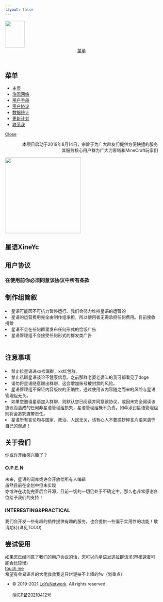 ```yaml
---
layout: false
---
```

<!DOCTYPE HTML>
<html>
<head>
	<title>用户协议||星语XineYc</title>
	<meta charset="utf-8" />
	<meta name="viewport" content="width=device-width, initial-scale=1, user-scalable=no" />
	<link rel="stylesheet" href="./assets/css/main.css" />
	<link rel="stylesheet" href="https://cdn.jsdelivr.net/npm/font-awesome@4.7.0/css/font-awesome.min.css">
	<script src="./assets/js/hello.js"></script>
    <div id="lolijump"><img src="https://cdn.jsdelivr.net/gh/baomihuahua/boxmoeimg@aa712b4f29f35874eef43475423901f8da4d68ce/2021/09/15/1047dd767c7caf91b8e7da3ea8e991fe.png" height="88" width="64"></div>
</head>

<body class="is-preload">
	<div id="page-wrapper">
		<div class="bg"></div>
		<header id="header" class="alt">
			<nav>
				<a href="#menu">菜单</a>
			</nav>
		</header>
		<nav id="menu">
			<div class="inner">
				<h2>菜单</h2>
				<ul class="links">
					<li><a href="index.html">主页</a></li>
					<li><a href="https://www.loyunet.cn/">洛圄网络</a></li>
					<li><a href="./guide.html">用户手册</a></li>
					<li><a href="./agreement.html">用户协议</a></li>
					<li><a href="./statistics.html">数据统计</a></li>
					<li><a href="./todo.html">更新计划</a></li>
					<li><a href="mailto:tianxiang@loyunet.cn">联系我</a></li>
				</ul>
				<a href="#" class="close">Close</a>
			</div>
		</nav>
		<section id="banner">
			<div class="inner">
				<p align="right">本项目启动于2019年8月14日，宗旨于为广大群友们提供方便快捷的服务<br>其服务核心用户群为广大刀客塔和MineCraft玩家们</p>
			</div>
			<div class="inner">
				<div class="logo"><img src="http://q1.qlogo.cn/g?b=qq&nk=517074647&s=0" height="250" width="250"></div>
				<h2>星语XineYc</h2>
				<p><script>var rtn = hello(); document.write(rtn)</script></p>
			</div>
		</section>
		<section id="wrapper">
			<section id="one" class="wrapper spotlight style1">
					<div class="inner">
						<div class="content">
							<h2 class="major"><p align="left">用户协议</p></h2>
                            <h3><p align="left">在使用前你必须同意该协议中所有条款</p></h3>
                            <h2><p align="left">制作组简叙</p></h2>
                            <li align="left">星语可能因不可抗力暂停运行。<a class="heimu">我们会努力维持星语的运营的</a></li>
                            <li align="left">星语的运营费用完全由制作组承担，所以使用者无需承担任何费用。<a class="heimu">目前接收捐赠</a></li>
                            <li align="left">星语不会在任何群里发布任何形式的恰饭广告</li>
                            <li align="left">星语管理组不会接受任何形式的群发类广告</li>
                            <br>
                            <h2><p align="left">注意事项</p></h2>
                            <li align="left">禁止拉星语进xx捡漏群，xx红包群。</li>
                            <li align="left">禁止私聊星语谈论不健康信息。<a class="heimu">之前那群老婆老婆叫的我可都看见了doge</a></li>
                            <li align="left">请勿将星语随意踢出群聊，这会增加账号被封禁的风险。</li>
                            <li align="left">星语管理组不保证内容版权的正确性，通过使用该内容随之而来的风险与星语管理组无关。</li>
                            <li align="left">如果您邀请星语加入群聊，则默认您已阅读并同意该协议，或因未完全阅读该协议而造成的任何非星语管理组损失，星语管理组概不负责。如牵涉到星语管理组则将会追究连带责任。</li>
                            <li align="left">星语所有言论均与国家、政治、人民无关，请有心人不要摘抄碎言片语来装饰自己的观点！</li>
						</div>
					</div>
			</section>
			</section>
            <section id="wrapper">
				<section id="two" class="wrapper alt spotlight style2">
                </section>
                </section>
		<section id="four" class="wrapper alt style1">
			<div class="inner">
				<h2 class="major">关于我们</h2>
				<p>你或许开始感兴趣了？</p>
				<section class="features">
					<article>
						<h3 class="major">O.P.E.N</h3>
						<p>未来，星语的词库或许会开放给所有人编辑<br><a class="heimu">虽然目前在企划中但未实现</a><br>亦或许在功能完善后会开源，目前一切的一切仍处于不确定中。那么也非常感谢各位给予我们的支持！</p>
					</article>
					<article>
						<h3 class="major">INTERESTING&PRACTICAL</h3>
						<p>我们会开发一些有趣的插件提供有趣的服务，也会提供一些偏于实用性的功能！敬请期待(详见TODO)</p>
					</article>
				</section>
				<section id="footer">
					<div class="inner">
						<h2 class="major">尝试使用</h2>
						<p>如果您已经同意了我们的用户协议的话，您可以向星语发送拉群请求(审核速度可能会比较慢)<br><a href="https://wpa.qq.com/msgrd?v=3&uin=517074647&site=qq&menu=yes"
							target="_blank">touch me</a><br>希望有会易语言的大佬救救我这只烂泥扶不上墙的fw（划重点）</p>
						<ul class="copyright">
							<li>
								<p>© 2019-2021 <a href="LoYuNetwork" target="_blank">LoYuNetwork</a>. All rights
									reserved.<br><br><a href="https://icp.gov.moe/?keyword=20210412"
										target="_blank">萌ICP备20210412号</a></a>
						</ul>
					</div>
				</section>
			</div>
			<script src="https://cdn.jsdelivr.net/npm/jquery@3.6.0/dist/jquery.min.js"></script>
			<script src="https://cdn.jsdelivr.net/gh/YuanLin233/yuanlin233.github.io@main/assets/js/jquery.scrollex.min.js"></script>
			<script src="https://cdn.jsdelivr.net/gh/YuanLin233/yuanlin233.github.io@main/assets/js/browser.min.js"></script>
			<script src="https://cdn.jsdelivr.net/gh/YuanLin233/yuanlin233.github.io@main/assets/js/breakpoints.min.js"></script>
			<script src="./assets/js/main.js"></script>
			<script src="./assets/js/util.js"></script>
</body>
</html>